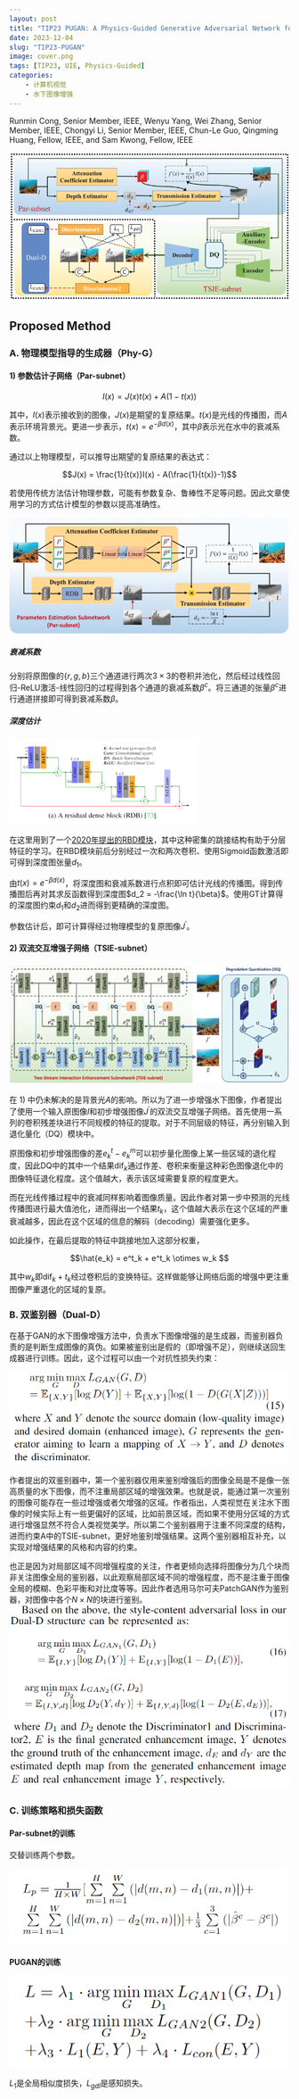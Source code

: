 ```yaml
---
layout: post
title: "TIP23 PUGAN: A Physics-Guided Generative Adversarial Network for Underwater Image Enhancement"
date: 2023-12-04
slug: "TIP23-PUGAN"
image: cover.png
tags: [TIP23, UIE, Physics-Guided]
categories:
    - 计算机视觉
    - 水下图像增强
---
```


Runmin Cong, Senior Member, IEEE, Wenyu Yang, Wei Zhang, Senior Member, IEEE, Chongyi Li, Senior Member, IEEE, Chun-Le Guo, Qingming Huang, Fellow, IEEE, and Sam Kwong, Fellow, IEEE

![img](https://raw.githubusercontent.com/hongjr03/img/main/cong2-3286263-large.gif)

## Proposed Method

### A. 物理模型指导的生成器（Phy-G）

#### 1) 参数估计子网络（Par-subnet）

$$I(x) = J(x)t(x) + A(1-t(x))$$

其中，$I(x)$表示接收到的图像，$J(x)$是期望的复原结果。$t(x)$是光线的传播图，而$A$表示环境背景光。更进一步表示，$t(x) = e^{-\beta d(x)}$，其中$\beta$表示光在水中的衰减系数。

通过以上物理模型，可以推导出期望的复原结果的表达式：

$$J(x) = \frac{1}{t(x)}I(x) - A(\frac{1}{t(x)}-1)$$

若使用传统方法估计物理参数，可能有参数复杂、鲁棒性不足等问题。因此文章使用学习的方式估计模型的参数以提高准确性。

![img](https://raw.githubusercontent.com/hongjr03/img/main/cong3-3286263-large.gif)

##### 衰减系数

分别将原图像的$\{r,g,b\}$三个通道进行两次$3 \times 3$的卷积并池化，然后经过线性回归-ReLU激活-线性回归的过程得到各个通道的衰减系数$\beta ^c$。将三通道的张量$\beta ^ c$进行通道拼接即可得到衰减系数$\beta$。

##### 深度估计

<img src="https://raw.githubusercontent.com/hongjr03/img/main/image-20231204154208091.png" alt="image-20231204154208091" style="zoom:33%;" />

在这里用到了一个[2020年提出的RBD模块](https://doi.org/10.15607/rss.2020.xvi.018)，其中这种密集的跳接结构有助于分层特征的学习。在RBD模块前后分别经过一次和两次卷积、使用Sigmoid函数激活即可得到深度图张量$d_1$。

由$t(x) = e^{-\beta d(x)}$，将深度图和衰减系数进行点积即可估计光线的传播图。得到传播图后再对其求反函数得到深度图$d_2 = -\frac{\ln t}{\beta}$。使用GT计算得的深度图约束$d_1$和$d_2$进而得到更精确的深度图。

参数估计后，即可计算得经过物理模型的复原图像$J^\prime$。

#### 2) 双流交互增强子网络（TSIE-subnet）

![img](https://raw.githubusercontent.com/hongjr03/img/main/cong4-3286263-large.gif)

在 1) 中仍未解决的是背景光$A$的影响。所以为了进一步增强水下图像，作者提出了使用一个输入原图像$I$和初步增强图像$J^\prime$的双流交互增强子网络。首先使用一系列的卷积残差块进行不同规模的特征的提取。对于不同层级的特征，再分别输入到退化量化（DQ）模块中。

原图像和初步增强图像的差$e^t_k - e^m_k$可以初步量化图像上某一些区域的退化程度，因此DQ中的其中一个结果$\text{dif}_k$通过作差、卷积来衡量这种彩色图像退化中的图像特征退化程度。这个值越大，表示该区域需要复原的程度更大。

而在光线传播过程中的衰减同样影响着图像质量。因此作者对第一步中预测的光线传播图进行最大值池化，进而得出一个结果$t_k$，这个值越大表示在这个区域的严重衰减越多，因此在这个区域的信息的解码（decoding）需要强化更多。

如此操作，在最后提取的特征中跳接地加入这部分权重，

$$\hat{e_k} = e^t_k + e^t_k \otimes w_k $$

其中$w_k$即$\text{dif}_k + t_k$经过卷积后的变换特征。这样做能够让网络后面的增强中更注重图像严重退化的区域的复原。

### B. 双鉴别器（Dual-D）

在基于GAN的水下图像增强方法中，负责水下图像增强的是生成器，而鉴别器负责的是判断生成图像的真伪。如果被鉴别出是假的（即增强不足），则继续送回生成器进行训练。因此，这个过程可以由一个对抗性损失约束：

![image-20231204165500470](https://raw.githubusercontent.com/hongjr03/img/main/image-20231204165500470.png)

作者提出的双鉴别器中，第一个鉴别器仅用来鉴别增强后的图像全局是不是像一张高质量的水下图像，而不注重局部区域的增强效果。也就是说，能通过第一次鉴别的图像可能存在一些过增强或者欠增强的区域。作者指出，人类视觉在关注水下图像的时候实际上有一些更偏好的区域，比如前景区域，而如果不使用分区域的方式进行增强显然不符合人类视觉美学。所以第二个鉴别器用于注重不同深度的结构，进而约束A中的TSIE-subnet，更好地鉴别增强结果。这两个鉴别器相互补充，以实现对增强结果的风格和内容的约束。

也正是因为对局部区域不同增强程度的关注，作者更倾向选择将图像分为几个块而非关注图像全局的鉴别器，以此观察局部区域不同的增强程度，而不是注重于图像全局的模糊、色彩平衡和对比度等等。因此作者选用马尔可夫PatchGAN作为鉴别器，对图像中各个$N \times N$的块进行鉴别。
![image-20231204170550294](https://raw.githubusercontent.com/hongjr03/img/main/image-20231204170550294.png)

### C. 训练策略和损失函数

#### Par-subnet的训练

交替训练两个参数。

![image-20231204170848035](https://raw.githubusercontent.com/hongjr03/img/main/image-20231204170848035.png)

#### PUGAN的训练

![image-20231204170939645](https://raw.githubusercontent.com/hongjr03/img/main/image-20231204170939645.png)

$L_1$是全局相似度损失，$L_{gdl}$是感知损失。